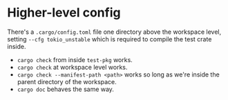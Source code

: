 # Higher-level config

There's a `.cargo/config.toml` file one directory above the workspace level,
setting `--cfg tokio_unstable` which is required to compile the test crate inside.

- `cargo check` from inside `test-pkg` works.
- `cargo check` at workspace level works.
- `cargo check --manifest-path <path>` works so long as we're inside the parent directory
  of the workspace.
- `cargo doc` behaves the same way.
